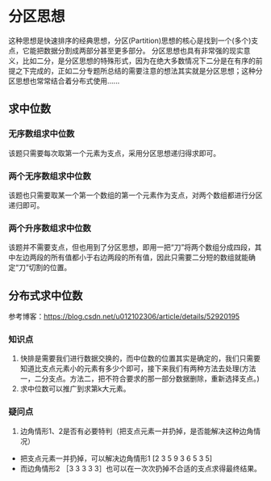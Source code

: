 # 分区思想
这种思想是快速排序的经典思想，分区(Partition)思想的核心是找到一个(多个)支点，它能把数据分割成两部分甚至更多部分。
分区思想也具有非常强的现实意义，比如二分，是分区思想的特殊形式，因为在绝大多数情况下二分是在有序的前提之下完成的，正如二分专题所总结的需要注意的想法其实就是分区思想；这种分区思想也常常结合着分布式使用......

## 求中位数
### 无序数组求中位数
该题只需要每次取第一个元素为支点，采用分区思想递归得求即可。

### 两个无序数组求中位数
该题也只需要取某一个第一个数组的第一个元素作为支点，对两个数组都进行分区递归即可。

### 两个升序数组求中位数
该题并不需要支点，但也用到了分区思想，即用一把“刀”将两个数组分成四段，其中左边两段的所有值都小于右边两段的所有值，因此只需要二分短的数组就能确定“刀”切割的位置。


## 分布式求中位数
参考博客：https://blog.csdn.net/u012102306/article/details/52920195

### 知识点
1. 快排是需要我们进行数据交换的，而中位数的位置其实是确定的，我们只需要知道比支点元素小的元素有多少个即可，接下来我们有两种方法去处理(方法一，二分支点。方法二，把不符合要求的那一部分数据删除，重新选择支点。)
2. 求中位数可以推广到求第k大元素。

### 疑问点
1. 边角情形1、2是否有必要特判（把支点元素一并扔掉，是否能解决这种边角情况）
- 把支点元素一并扔掉，可以解决边角情形1 [2 3 5 9 3 6 5 3 5]
- 而边角情形2 ［3 3 3 3 3］也可以在一次次扔掉不合适的支点求得最终结果。